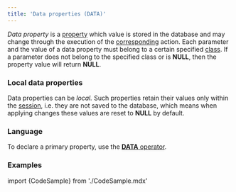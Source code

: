 ```yaml
---
title: 'Data properties (DATA)'
---
```


*Data property* is a [property](Properties.md) which value is stored in the database and may change through the execution of the [corresponding](Property_change_CHANGE.md) action. Each parameter and the value of a data property must belong to a certain specified [class](Classes.md). If a parameter does not belong to the specified class or is **NULL**, then the property value will return **NULL**. 

### Local data properties

Data properties can be *local.* Such properties retain their values only within the [session](Change_sessions.md), i.e. they are not saved to the database, which means when applying changes these values are reset to **NULL** by default.

### Language

To declare a primary property, use the [**DATA** operator](DATA_operator.md).

### Examples


import {CodeSample} from './CodeSample.mdx'

<CodeSample url="http://documentation.lsfusion.org:5000/sample?file=OperatorPropertySample&block=data"/>
